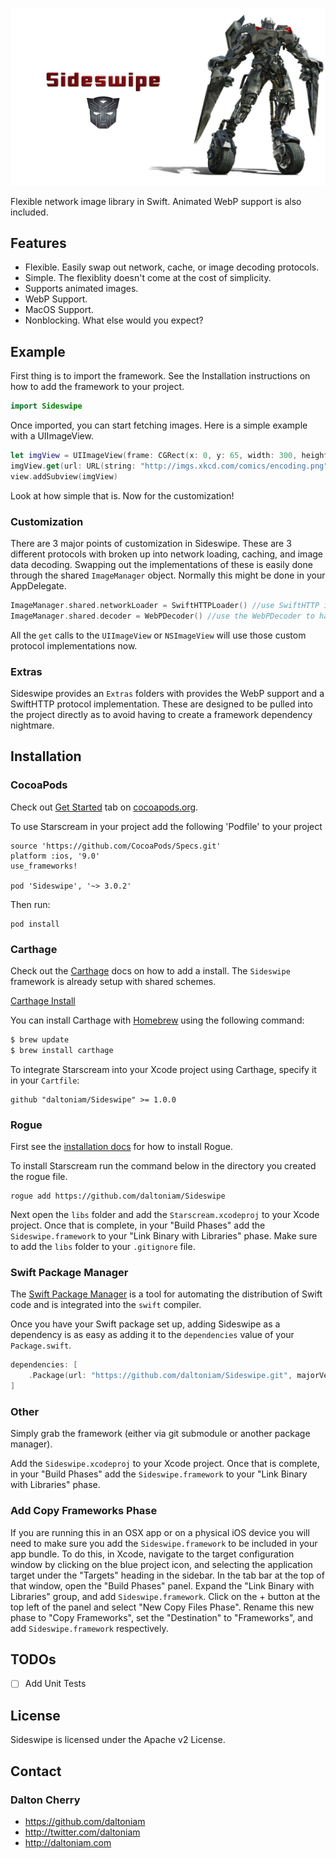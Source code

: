 ![sideswipe](https://raw.githubusercontent.com/daltoniam/sideswipe/assets/sideswipe.jpg)

Flexible network image library in Swift. Animated WebP support is also included. 

## Features

- Flexible. Easily swap out network, cache, or image decoding protocols.
- Simple. The flexiblity doesn't come at the cost of simplicity.
- Supports animated images.
- WebP Support.
- MacOS Support.
- Nonblocking. What else would you expect?

## Example

First thing is to import the framework. See the Installation instructions on how to add the framework to your project.

```swift
import Sideswipe
```

Once imported, you can start fetching images. Here is a simple example with a UIImageView.

```swift
let imgView = UIImageView(frame: CGRect(x: 0, y: 65, width: 300, height: 400))
imgView.get(url: URL(string: "http://imgs.xkcd.com/comics/encoding.png")!) 
view.addSubview(imgView)
```

Look at how simple that is. Now for the customization!

### Customization
 
There are 3 major points of customization in Sideswipe. These are 3 different protocols with broken up into network loading, caching, and image data decoding. Swapping out the implementations of these is easily done through the shared `ImageManager` object. Normally this might be done in your AppDelegate.
 
```swift
ImageManager.shared.networkLoader = SwiftHTTPLoader() //use SwiftHTTP instead of the really simple NSURLSession setup. Explained more below.
ImageManager.shared.decoder = WebPDecoder() //use the WebPDecoder to have WebP decoding support
```
 
All the `get` calls to the `UIImageView` or `NSImageView` will use those custom protocol implementations now.

### Extras

Sideswipe provides an `Extras` folders with provides the WebP support and a SwiftHTTP protocol implementation. These are designed to be pulled into the project directly as to avoid having to create a framework dependency nightmare.

## Installation

### CocoaPods

Check out [Get Started](http://cocoapods.org/) tab on [cocoapods.org](http://cocoapods.org/).

To use Starscream in your project add the following 'Podfile' to your project

	source 'https://github.com/CocoaPods/Specs.git'
	platform :ios, '9.0'
	use_frameworks!

	pod 'Sideswipe', '~> 3.0.2'

Then run:

    pod install

### Carthage

Check out the [Carthage](https://github.com/Carthage/Carthage) docs on how to add a install. The `Sideswipe` framework is already setup with shared schemes.

[Carthage Install](https://github.com/Carthage/Carthage#adding-frameworks-to-an-application)

You can install Carthage with [Homebrew](http://brew.sh/) using the following command:

```bash
$ brew update
$ brew install carthage
```

To integrate Starscream into your Xcode project using Carthage, specify it in your `Cartfile`:

```
github "daltoniam/Sideswipe" >= 1.0.0
```

### Rogue

First see the [installation docs](https://github.com/acmacalister/Rogue) for how to install Rogue.

To install Starscream run the command below in the directory you created the rogue file.

```
rogue add https://github.com/daltoniam/Sideswipe
```

Next open the `libs` folder and add the `Starscream.xcodeproj` to your Xcode project. Once that is complete, in your "Build Phases" add the `Sideswipe.framework` to your "Link Binary with Libraries" phase. Make sure to add the `libs` folder to your `.gitignore` file.

### Swift Package Manager

The [Swift Package Manager](https://swift.org/package-manager/) is a tool for automating the distribution of Swift code and is integrated into the `swift` compiler.

Once you have your Swift package set up, adding Sideswipe as a dependency is as easy as adding it to the `dependencies` value of your `Package.swift`.

```swift
dependencies: [
    .Package(url: "https://github.com/daltoniam/Sideswipe.git", majorVersion: 1)
]
```

### Other

Simply grab the framework (either via git submodule or another package manager).

Add the `Sideswipe.xcodeproj` to your Xcode project. Once that is complete, in your "Build Phases" add the `Sideswipe.framework` to your "Link Binary with Libraries" phase.

### Add Copy Frameworks Phase

If you are running this in an OSX app or on a physical iOS device you will need to make sure you add the `Sideswipe.framework` to be included in your app bundle. To do this, in Xcode, navigate to the target configuration window by clicking on the blue project icon, and selecting the application target under the "Targets" heading in the sidebar. In the tab bar at the top of that window, open the "Build Phases" panel. Expand the "Link Binary with Libraries" group, and add `Sideswipe.framework`. Click on the + button at the top left of the panel and select "New Copy Files Phase". Rename this new phase to "Copy Frameworks", set the "Destination" to "Frameworks", and add `Sideswipe.framework` respectively.

## TODOs

- [ ] Add Unit Tests

## License

Sideswipe is licensed under the Apache v2 License.

## Contact

### Dalton Cherry
* https://github.com/daltoniam
* http://twitter.com/daltoniam
* http://daltoniam.com 